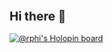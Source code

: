 ## Hi there 👋

<!--
**AmandaLyvik/AmandaLyvik** is a ✨ _special_ ✨ repository because its `README.md` (this file) appears on your GitHub profile.

Here are some ideas to get you started:

- 🔭 I’m currently working on ...
- 🌱 I’m currently learning ...
- 👯 I’m looking to collaborate on ...
- 🤔 I’m looking for help with ...
- 💬 Ask me about ...
- 📫 How to reach me: ...
- 😄 Pronouns: ...
- ⚡ Fun fact: ...
-->

[![@rphi's Holopin board](https://holopin.io/api/user/board?user=rphi)](https://holopin.io/@amandalyvik)
